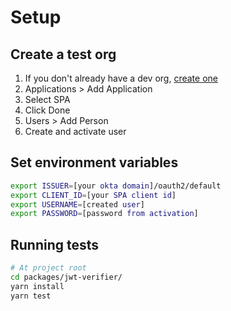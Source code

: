 # Setup

## Create a test org

1. If you don't already have a dev org, [create one](https://developer.okta.com/signup/)
2. Applications > Add Application
3. Select SPA
4. Click Done
5. Users > Add Person
6. Create and activate user

## Set environment variables

```bash
export ISSUER=[your okta domain]/oauth2/default
export CLIENT_ID=[your SPA client id]
export USERNAME=[created user]
export PASSWORD=[password from activation]
```

## Running tests

```bash
# At project root
cd packages/jwt-verifier/
yarn install
yarn test
```
